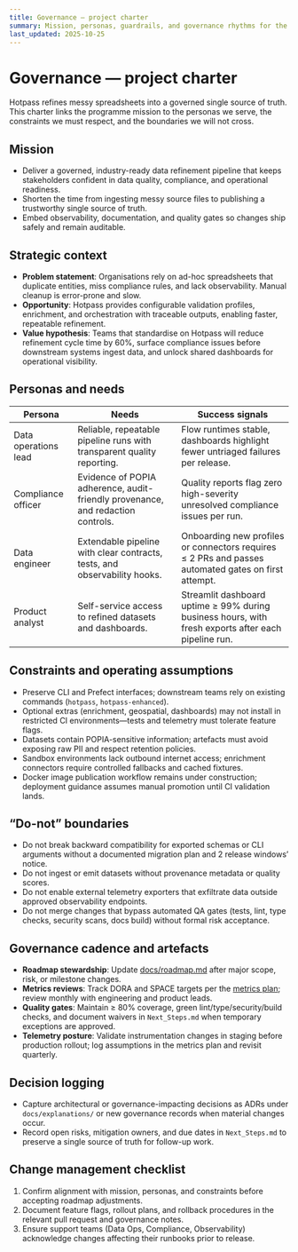 ```yaml
---
title: Governance — project charter
summary: Mission, personas, guardrails, and governance rhythms for the Hotpass modernisation programme.
last_updated: 2025-10-25
---
```


# Governance — project charter

Hotpass refines messy spreadsheets into a governed single source of truth. This charter links the programme mission to the personas we serve, the constraints we must respect, and the boundaries we will not cross.

## Mission

- Deliver a governed, industry-ready data refinement pipeline that keeps stakeholders confident in data quality, compliance, and operational readiness.
- Shorten the time from ingesting messy source files to publishing a trustworthy single source of truth.
- Embed observability, documentation, and quality gates so changes ship safely and remain auditable.

## Strategic context

- **Problem statement**: Organisations rely on ad-hoc spreadsheets that duplicate entities, miss compliance rules, and lack observability. Manual cleanup is error-prone and slow.
- **Opportunity**: Hotpass provides configurable validation profiles, enrichment, and orchestration with traceable outputs, enabling faster, repeatable refinement.
- **Value hypothesis**: Teams that standardise on Hotpass will reduce refinement cycle time by 60%, surface compliance issues before downstream systems ingest data, and unlock shared dashboards for operational visibility.

## Personas and needs

| Persona              | Needs                                                                           | Success signals                                                                                     |
| -------------------- | ------------------------------------------------------------------------------- | --------------------------------------------------------------------------------------------------- |
| Data operations lead | Reliable, repeatable pipeline runs with transparent quality reporting.          | Flow runtimes stable, dashboards highlight fewer untriaged failures per release.                    |
| Compliance officer   | Evidence of POPIA adherence, audit-friendly provenance, and redaction controls. | Quality reports flag zero high-severity unresolved compliance issues per run.                       |
| Data engineer        | Extendable pipeline with clear contracts, tests, and observability hooks.       | Onboarding new profiles or connectors requires ≤ 2 PRs and passes automated gates on first attempt. |
| Product analyst      | Self-service access to refined datasets and dashboards.                         | Streamlit dashboard uptime ≥ 99% during business hours, with fresh exports after each pipeline run. |

## Constraints and operating assumptions

- Preserve CLI and Prefect interfaces; downstream teams rely on existing commands (`hotpass`, `hotpass-enhanced`).
- Optional extras (enrichment, geospatial, dashboards) may not install in restricted CI environments—tests and telemetry must tolerate feature flags.
- Datasets contain POPIA-sensitive information; artefacts must avoid exposing raw PII and respect retention policies.
- Sandbox environments lack outbound internet access; enrichment connectors require controlled fallbacks and cached fixtures.
- Docker image publication workflow remains under construction; deployment guidance assumes manual promotion until CI validation lands.

## “Do-not” boundaries

- Do not break backward compatibility for exported schemas or CLI arguments without a documented migration plan and 2 release windows’ notice.
- Do not ingest or emit datasets without provenance metadata or quality scores.
- Do not enable external telemetry exporters that exfiltrate data outside approved observability endpoints.
- Do not merge changes that bypass automated QA gates (tests, lint, type checks, security scans, docs build) without formal risk acceptance.

## Governance cadence and artefacts

- **Roadmap stewardship**: Update [docs/roadmap.md](../roadmap.md) after major scope, risk, or milestone changes.
- **Metrics reviews**: Track DORA and SPACE targets per the [metrics plan](../metrics/metrics-plan.md); review monthly with engineering and product leads.
- **Quality gates**: Maintain ≥ 80% coverage, green lint/type/security/build checks, and document waivers in `Next_Steps.md` when temporary exceptions are approved.
- **Telemetry posture**: Validate instrumentation changes in staging before production rollout; log assumptions in the metrics plan and revisit quarterly.

## Decision logging

- Capture architectural or governance-impacting decisions as ADRs under `docs/explanations/` or new governance records when material changes occur.
- Record open risks, mitigation owners, and due dates in `Next_Steps.md` to preserve a single source of truth for follow-up work.

## Change management checklist

1. Confirm alignment with mission, personas, and constraints before accepting roadmap adjustments.
2. Document feature flags, rollout plans, and rollback procedures in the relevant pull request and governance notes.
3. Ensure support teams (Data Ops, Compliance, Observability) acknowledge changes affecting their runbooks prior to release.
